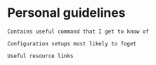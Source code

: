 # Personal guidelines

    Contains useful command that I get to know of

    Configuration setups most likely to foget

    Useful resource links

